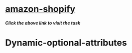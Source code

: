 # [amazon-shopify](https://amazon-shopify-task.netlify.app/)
##### Click the above link to visit the task
# Dynamic-optional-attributes
